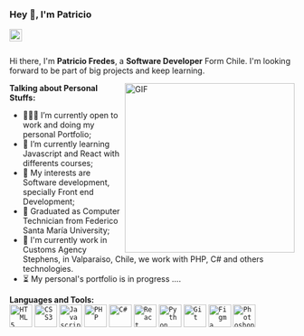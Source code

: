 ### Hey 👋, I'm Patricio

<a href="https://www.linkedin.com/in/patriciofredesti/">
  <img align="left" alt="Mehdi's LinkdeIn" width="22px" src="https://e7.pngegg.com/pngimages/107/287/png-clipart-line-angle-linkedin-angle-white.png" />
</a>

<br />
<br />

Hi there, I'm **Patricio Fredes**, a **Software Developer** Form Chile. I'm looking forward to be part of big projects and keep learning.

  <img align="right" alt="GIF" src="https://irfantariq.com/images/banner.gif" width="300"/>

**Talking about Personal Stuffs:**

- 👨🏽‍💻 I’m currently open to work and doing my personal Portfolio;
- 🌱 I’m currently learning Javascript and React with differents courses; 
- 🤔 My interests are Software development, specially Front end Development;
- 💼 Graduated as Computer Technician from Federico Santa María University; 
- 🧿 I'm currently work in Customs Agency Stephens, in Valparaiso, Chile, we work with PHP, C# and others technologies.
- ⏳ My personal's portfolio is in progress .... 
<!-- - 📝 See my [) to get more info. -->


**Languages and Tools:**  
<code><img height="40" alt="HTML5" src="https://cdn-icons-png.flaticon.com/512/732/732212.png"></code>
<code><img height="40" alt="CSS3" src="https://www.seekpng.com/png/full/141-1415372_css3-icon-png.png"></code>
<code><img height="40" alt="Javascript" src="https://cdn.iconscout.com/icon/free/png-256/javascript-2752148-2284965.png"></code>
<code><img height="40" alt="PHP" src="https://cdn-icons-png.flaticon.com/512/5968/5968332.png"></code>
<code><img height="40" alt="C#" src="https://seeklogo.com/images/C/c-sharp-c-logo-02F17714BA-seeklogo.com.png"></code>
<code><img height="40" alt="React" src="https://upload.wikimedia.org/wikipedia/commons/thumb/a/a7/React-icon.svg/2300px-React-icon.svg.png"></code>
<code><img height="40" alt="Python" src="https://cdn-icons-png.flaticon.com/512/5968/5968350.png"></code>
<code><img height="40" alt="Git" src="https://upload.wikimedia.org/wikipedia/commons/thumb/3/3f/Git_icon.svg/2048px-Git_icon.svg.png"></code>
<code><img height="40" alt="Figma" src="https://cdn-icons-png.flaticon.com/512/5968/5968705.png"></code>
<code><img height="40" alt="Photoshop" src="https://upload.wikimedia.org/wikipedia/commons/thumb/a/af/Adobe_Photoshop_CC_icon.svg/2101px-Adobe_Photoshop_CC_icon.svg.png"></code>
